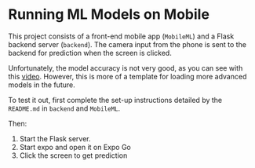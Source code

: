 # Running ML Models on Mobile

This project consists of a front-end mobile app (`MobileML`) and a Flask backend server (`backend`). The camera input from the phone is sent to the backend for prediction when the screen is clicked.

Unfortunately, the model accuracy is not very good, as you can see with this [video](). However, this is more of a template for loading more advanced models in the future.

To test it out, first complete the set-up instructions detailed by the `README.md` in `backend` and `MobileML`.

Then:
1. Start the Flask server.
2. Start expo and open it on Expo Go
3. Click the screen to get prediction